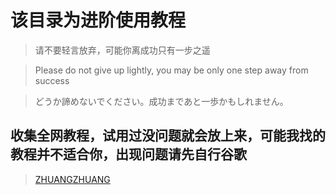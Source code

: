 # 该目录为进阶使用教程
 > 请不要轻言放弃，可能你离成功只有一步之遥
 
 > Please do not give up lightly, you may be only one step away from success
 
 > どうか諦めないでください。成功まであと一歩かもしれません。
 > 

## 收集全网教程，试用过没问题就会放上来，可能我找的教程并不适合你，出现问题请先自行谷歌 ##

> [ZHUANGZHUANG](https://zhuangzhuang.io)
